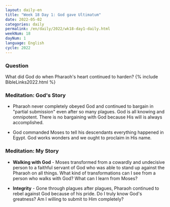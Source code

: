 ```yaml
---
layout: daily-en
title: "Week 18 Day 1: God gave Ultimatum"
date: 2022-05-02
categories: daily
permalink: /en/daily/2022/wk18-day1-daily.html
weekNum: 18
dayNum: 1
language: English
cycle: 2022
---
```

### Question     
What did God do when Pharaoh's heart continued to harden?
{% include BibleLinks2022.html %} 

### Meditation: God's Story   
+ Pharaoh never completely obeyed God and continued to bargain in "partial submission" even after so many plagues. God is all knowing and omnipotent. There is no bargaining with God because His will is always accomplished. 

+ God commanded Moses to tell his descendants everything happened in Egypt. God works wonders and we ought to proclaim in His name. 

### Meditation: My Story   
+ **Walking with God** - Moses transformed from a cowardly and undecisive person to a faithful servant of God who was able to stand up against the Pharaoh on all things. What kind of transformations can I see from a person who walks with God? What can I learn from Moses? 

+ **Integrity** - Gone through plagues after plagues, Pharaoh continued to rebel against God because of his pride. Do I truly know God's greatness? Am I willing to submit to Him completely? 
